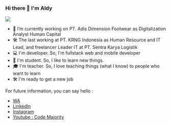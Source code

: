 ### Hi there 👋 I'm Aldy
![](https://komarev.com/ghpvc/?username=aldysetiaa&color=brightgreen)
- 🔭 I’m currently working on PT. Adis Dimension Footwear as Digitalization Analyst Human Capital
- 🛠 The last working at PT. KRNG Indonesia as Human Resource and IT Lead,  and freelancer Leader IT at PT. Sentra Karya Logistik
- 💻 I'm developer. So, I'm fullstack web and mobile developer
- 📖 I'm student. So, I like to learn new things.
- 🎓 I'm teacher. So, I love teaching things (what I know) to people who want to learn
- 🛠 I'm ready to get a new job

For future information, you can say hello :
- [WA](https://wa.me/6285721934134&text=Hello)
- [LinkedIn](https://www.linkedin.com/in/aldysetiaa)
- [Instagram](https://www.instagram.com/aldysetiaa/)
- [Youtube : Code Majority](https://www.youtube.com/channel/UChniI_C8zxNzd9-phn_GREw)
 
